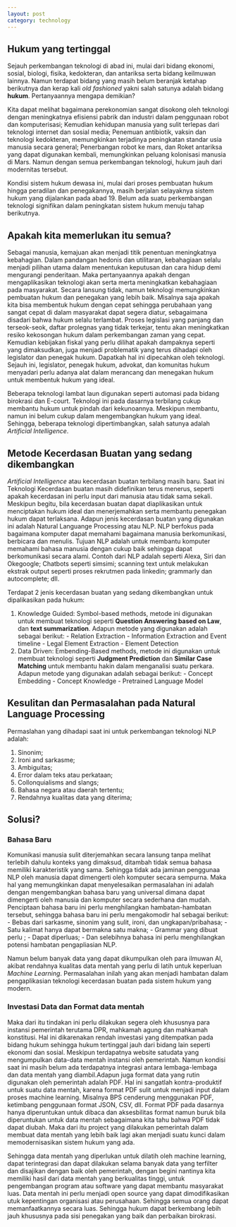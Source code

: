```yaml
---
layout: post
category: technology
---
```



## Hukum yang tertinggal

Sejauh perkembangan teknologi di abad ini, mulai dari bidang ekonomi, sosial, biologi, fisika, kedokteran, dan antariksa serta bidang keilmuwan lainnya. Namun terdapat bidang yang masih belum beranjak ketahap berikutnya dan kerap kali _old fashioned_ yakni salah satunya adalah bidang __hukum__. Pertanyaannya mengapa demikian?

Kita dapat melihat bagaimana perekonomian sangat disokong oleh teknologi dengan meningkatnya efisiensi pabrik dan industri dalam penggunaan robot dan komputerisasi; Kemudian kehidupan manusia yang sulit terlepas dari teknologi internet dan sosial media; Penemuan antibiotik, vaksin dan teknologi kedokteran, memungkinkan terjadinya peningkatan standar usia manusia secara general; Penerbangan robot ke mars, dan Roket antariksa yang dapat digunakan kembali, memungkinkan peluang kolonisasi manusia di Mars. Namun dengan semua perkembangan teknologi, hukum jauh dari modernitas tersebut.

Kondisi sistem hukum dewasa ini, mulai dari proses pembuatan hukum hingga peradilan dan penegakannya, masih berjalan selayaknya sistem hukum yang dijalankan pada abad 19. Belum ada suatu perkembangan teknologi signifikan dalam peningkatan sistem hukum menuju tahap berikutnya.

## Apakah kita memerlukan itu semua?

Sebagai manusia, kemajuan akan menjadi titik penentuan meningkatnya kebahagian. Dalam pandangan hedonis dan utilitaran, kebahagiaan selalu menjadi pilihan utama dalam menentukan keputusan dan cara hidup demi mengurangi penderitaan. Maka pertanyaannya apakah dengan mengaplikasikan teknologi akan serta merta meningkatkan kebahagiaan pada masyarakat. Secara lansung tidak, namun teknologi memungkinkan pembuatan hukum dan penegakan yang lebih baik. Misalnya saja apakah kita bisa membentuk hukum dengan cepat sehingga perubahaan yang sangat cepat di dalam masyarakat dapat segera diatur, sebagaimana disadari bahwa hukum selalu terlambat. Proses legislasi yang panjang dan terseok-seok, daftar prolegnas yang tidak terkejar, tentu akan meningkatkan resiko kekosongan hukum dalam perkembangan zaman yang cepat. Kemudian kebijakan fiskal yang perlu dilihat apakah dampaknya seperti yang dimaksudkan, juga menjadi problematik yang terus dihadapi oleh legislator dan penegak hukum.  Dapatkah hal ini dipecahkan oleh teknologi. Sejauh ini, legislator, penegak hukum, advokat, dan komunitas hukum  menyadari perlu adanya alat dalam merancang dan menegakan hukum untuk membentuk hukum yang ideal. 

Beberapa teknologi lambat laun digunakan seperti automasi pada bidang birokrasi dan E-court. Teknologi ini pada dasarnya terbilang cukup membantu hukum untuk pindah dari kekunoannya. Meskipun membantu, namun ini belum cukup dalam mengembangkan hukum yang ideal. Sehingga, beberapa teknologi dipertimbangkan, salah satunya adalah   _Artificial Intelligence_. 


## Metode Kecerdasan Buatan yang sedang dikembangkan
_Artificial Intelligence_ atau kecerdasan buatan terbilang  masih baru. Saat ini Teknologi Kecerdasan buatan masih didefinikan terus menerus, seperti apakah kecerdasan ini perlu input dari manusia atau tidak sama sekali. Meskipun begitu, bila kecerdasan buatan dapat diaplikasikan untuk menciptakan hukum ideal dan menerjemahkan serta membantu penegakan hukum dapat terlaksana. Adapun jenis kecerdasan buatan yang digunakan ini adalah Natural Languange Processing atau NLP. NLP berfokus pada bagaimana komputer dapat memahami bagaimana manusia berkomunikasi, berbicara dan menulis. Tujuan NLP adalah untuk membantu komputer memahami bahasa manusia dengan cukup baik sehingga dapat berkomunikasi secara alami. Contoh dari NLP adalah seperti Alexa, Siri dan Okegoogle; Chatbots seperti simsimi; scanning text untuk melakukan ekstrak output seperti proses rekrutmen pada linkedin; grammarly dan autocomplete; dll.   

Terdapat 2 jenis kecerdasan buatan yang sedang dikembangkan untuk dipalikasikan pada hukum:  
1. Knowledge Guided: Symbol-based methods, metode ini digunakan untuk membuat teknologi seperti __Question Answering based on Law__, dan __text summarization__. Adapun metode yang digunakan adalah sebagai berikut:
		- Relation Extraction 
		- Information Extraction and Event timeline
		- Legal Element Extraction
		- Element Detection
2. Data Driven: Embending-Based methods, metode ini digunakan untuk membuat teknologi seperti __Judgment Prediction__  dan __Similar Case Matching__ untuk membantu hakin dalam menganalisi suatu perkara. Adapun metode yang digunakan adalah sebagai berikut: 
		- Concept Embedding 
		- Concept Knowledge 
		- Pretrained Language Model

## Kesulitan dan Permasalahan pada Natural Language Processing 
Permaslahan yang dihadapi saat ini untuk perkembangan teknologi NLP adalah: 
1. Sinonim; 
2. Ironi and sarkasme;
3. Ambiguitas; 
4. Error dalam teks atau perkataan;
5. Collonquialisms and slangs;
6. Bahasa negara atau daerah tertentu; 
7. Rendahnya kualitas data yang diterima;

## Solusi?

### Bahasa Baru
Komunikasi manusia sulit diterjemahkan secara lansung tanpa melihat terlebih dahulu konteks yang dimaksud, ditambah tidak semua bahasa memiliki karakteristik yang sama. Sehingga tidak ada jaminan penggunaa NLP oleh manusia dapat dimengerti oleh komputer secara sempurna. Maka hal yang memungkinkan dapat menyelesaikan permasalahan ini adalah dengan mengembangkan bahasa baru yang universal dimana dapat dimengerti oleh manusia dan komputer secara sederhana dan mudah. Penciptaan bahasa baru ini perlu menghilangkan hambatan-hambatan tersebut, sehingga bahasa baru ini perlu mengakomodir hal sebagai berikut: 
		- Bebas dari sarkasme, sinonim yang sulit, ironi, dan ungkapan/pribahasa;
		- Satu kalimat hanya dapat bermakna satu makna; 
		- Grammar yang dibuat perlu ;
		- Dapat diperluas;
		- Dan selebihnya bahasa ini perlu menghilangkan potensi hambatan pengapliasian NLP.   

Namun belum banyak data yang dapat dikumpulkan oleh para ilmuwan AI, akibat rendahnya kualitas data mentah yang perlu di latih untuk keperluan _Machine Learning_. Permasalahan inilah yang akan menjadi hambatan dalam pengaplikasian teknologi kecerdasan buatan pada sistem hukum yang modern. 

### Investasi Data dan Format data mentah

Maka dari itu tindakan ini perlu dilakukan segera oleh khususnya para instansi pemerintah terutama DPR, mahkamah agung dan mahkamah konstitusi. Hal ini dikarenakan rendah investasi yang ditempatkan pada bidang hukum sehingga hukum tertinggal jauh dari bidang lain seperti ekonomi dan sosial. Meskipun terdapatnya website satudata yang mengumpulkan data-data mentah instansi oleh pemerintah.  Namun kondisi saat ini masih belum ada terdapatnya integrasi antara lembaga-lembaga dan data mentah yang diambil.Adapun juga format data yang rutin digunakan oleh pemerintah adalah PDF. Hal ini sangatlah kontra-produktif untuk suatu data mentah, karena format PDF sulit untuk menjadi input dalam proses machine learning. Misalnya BPS cenderung menggunakan PDF, ketimbang penggunaan format JSON, CSV, dll. Format PDF pada dasarnya hanya diperuntukan untuk dibaca dan aksesbilitas format namun buruk bila diperuntukan untuk data mentah sebagaimana kita tahu bahwa PDF tidak dapat diubah. Maka dari itu project yang dilakukan pemerintah dalam membuat data mentah yang lebih baik lagi akan menjadi suatu kunci dalam memodernisasikan sistem hukum yang ada. 

Sehingga data mentah yang diperlukan untuk dilatih oleh machine learning, dapat terintegrasi dan dapat dilakukan selama banyak data yang terfilter dan disajikan dengan baik oleh pemerintah, dengan begini nantinya kita memiliki hasil dari data mentah yang berkualitas tinggi, untuk pengembangan program atau software yang dapat membantu masyarakat luas. Data mentah ini perlu menjadi open source yang dapat dimodifikasikan utuk kepentingan organisasi atau perusahaan. Sehingga semua orang dapat memanfaatkannya secara luas. Sehingga hukum dapat berkembang lebih jauh khususnya pada sisi penegakan yang baik dan perbaikan birokrasi. 
